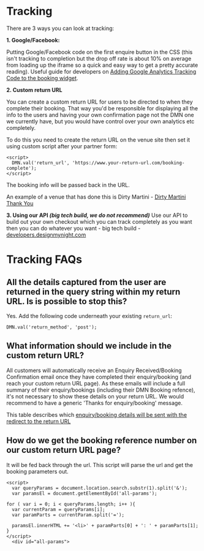 # Tracking 

There are 3 ways you can look at tracking:

**1. Google/Facebook:**

Putting Google/Facebook code on the first enquire button in the CSS (this isn't tracking to completion but the drop off rate is about 10% on average from loading up the iframe so a quick and easy way to get a pretty accurate reading). Useful guide for developers on [Adding Google Analytics Tracking Code to the booking widget](https://collins.uservoice.com/knowledgebase/articles/863856-adding-google-analytics-tracking-code-to-the-booki). 

**2. Custom return URL**

You can create a custom return URL for users to be directed to when they complete their booking. That way you'd be responsible for displaying all the info to the users and having your own confirmation page not the DMN one we currently have, but you would have control over your own analytics etc completely.

To do this you need to create the return URL on the  venue site then set it using custom script after your partner form:

```
<script>
  DMN.val('return_url', 'https://www.your-return-url.com/booking-complete');
</script> 
```

The booking info will be passed back in the URL.​

An example of a venue that has done this is Dirty Martini - [Dirty Martini Thank You](http://dirtymartini.uk.com/booking-thank-you/?dm_website_page=97&_id=589deca000d1e96b4f8b462f&auto_confirmed=false&created_by=568e86b3d1dd9afd2e8b45f0&created_date=2017-02-10T16%3A38%3A56&date=2017-04-26T00%3A00%3A00&email=chris%40designmynight.com&first_name=Chris&last_name=DMN%20TEST%20PLEASE%20DELETE&last_updated=2017-02-10T16%3A38%3A56&num_people=8&reference=DMN-13023321229&source=partner&source_details=%7B%22user_agent%22%3A%22Mozilla%2F5.0%20(Windows%20NT%2010.0%3B%20WOW64)%20AppleWebKit%2F537.36%20(KHTML%2C%20like%20Gecko)%20Chrome%2F56.0.2924.87%20Safari%2F537.36%22%2C%22session_id%22%3A%22ovi0lni5384q5hi61pn3tha8m4%22%2C%22remote_ip%22%3A%2292.233.138.238%22%2C%22referrer%22%3A%22https%3A%2F%2Fwww.designmynight.com%2Fbook%3Fvenue_id%3D51f0ee830df690f05000092b%26venue_group%3D514ada610df690b6770000e2%26type%3D521613050df690aa60000fe7%26num_people%3D8%26date%3D2017-4-26%26time%3D17%3A00%26duration%3D60%26notes%3D%26locale%3Den-GB%26format%3Dmodal%26source%3Dpartner%26return_url%3Dhttp%3A%2F%2Fdirtymartini.uk.com%2Fbooking-thank-you%2F%3Fdm_website_page%3D97%22%7D&status=received&time=17%3A00&type=%7B%22guestlist%22%3Afalse%2C%22id%22%3A%22521613050df690aa60000fe7%22%2C%22name%22%3A%22Area%22%2C%22private_hire%22%3Afalse%7D&venue_id=51f0ee830df690f05000092b) 

**3. Using our API _(big tech build, we do not recommend)_** Use our API to build out your own checkout which you can track completely as you want then you can do whatever you want - big tech build - [developers.designmynight.com](developers.designmynight.com)

# Tracking FAQs

## All the details captured from the user are returned in the query string within my return URL. Is is possible to stop this?
Yes. Add the following code underneath your existing `return_url`: 

```
DMN.val('return_method', 'post');
```

## What information should we include in the custom return URL?

All customers will automatically receive an Enquiry Received/Booking Confirmation email once they have completed their enquiry/booking (and reach your custom return URL page). As these emails will include a full summary of their enquiry/bookings (including their DMN Booking refence), it's not necessary to show these details on your return URL. We would recommend to have a generic 'Thanks for enquiry/booking' message. 

This table describes which [enquiry/booking details will be sent with the redirect to the return URL](http://developers.designmynight.com/booking-api/#submitting-through-the-web)
 

## How do we get the booking reference number on our custom return URL page?

It will be fed back through the url. This script will parse the url and get the booking parameters out.
 
```
<script>
  var queryParams = document.location.search.substr(1).split('&');
  var paramsEl = document.getElementById('all-params');
 
for ( var i = 0; i < queryParams.length; i++ ){
  var currentParam = queryParams[i];
  var paramParts = currentParam.split('=');
 
  paramsEl.innerHTML += '<li>' + paramParts[0] + ': ' + paramParts[1];
}
</script>
  <div id="all-params">
```



